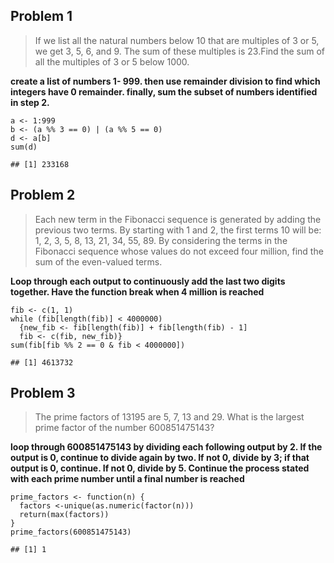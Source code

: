 ## Problem 1

> If we list all the natural numbers below 10 that are multiples of 3 or
> 5, we get 3, 5, 6, and 9. The sum of these multiples is 23.Find the
> sum of all the multiples of 3 or 5 below 1000.

**create a list of numbers 1- 999. then use remainder division to find
which integers have 0 remainder. finally, sum the subset of numbers
identified in step 2.**

    a <- 1:999
    b <- (a %% 3 == 0) | (a %% 5 == 0)
    d <- a[b]
    sum(d)

    ## [1] 233168

## Problem 2

> Each new term in the Fibonacci sequence is generated by adding the
> previous two terms. By starting with 1 and 2, the first terms 10 will
> be: 1, 2, 3, 5, 8, 13, 21, 34, 55, 89. By considering the terms in the
> Fibonacci sequence whose values do not exceed four million, find the
> sum of the even-valued terms.

**Loop through each output to continuously add the last two digits
together. Have the function break when 4 million is reached**

    fib <- c(1, 1)
    while (fib[length(fib)] < 4000000)
      {new_fib <- fib[length(fib)] + fib[length(fib) - 1]
      fib <- c(fib, new_fib)}
    sum(fib[fib %% 2 == 0 & fib < 4000000])

    ## [1] 4613732

## Problem 3

> The prime factors of 13195 are 5, 7, 13 and 29. What is the largest
> prime factor of the number 600851475143?

**loop through 600851475143 by dividing each following output by 2. If
the output is 0, continue to divide again by two. If not 0, divide by 3;
if that output is 0, continue. If not 0, divide by 5. Continue the
process stated with each prime number until a final number is reached**

    prime_factors <- function(n) {
      factors <-unique(as.numeric(factor(n)))
      return(max(factors))
    }
    prime_factors(600851475143)

    ## [1] 1
